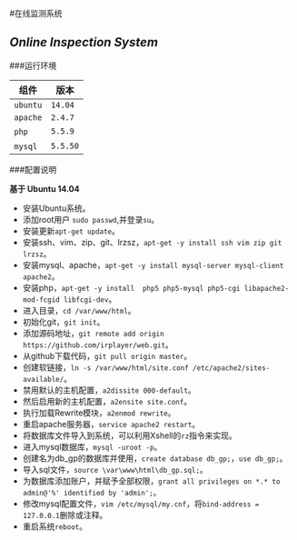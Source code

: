 #在线监测系统

## *Online Inspection System*

###运行环境

组件 | 版本
-------- | --------
`ubuntu` | `14.04`
`apache` | `2.4.7`
`php`    | `5.5.9`
`mysql`  | `5.5.50`

###配置说明

**基于 Ubuntu 14.04**

- 安装Ubuntu系统。
- 添加root用户 `sudo passwd`,并登录`su`。
- 安装更新`apt-get update`。
- 安装ssh、vim、zip、git、lrzsz，`apt-get -y install ssh vim zip git lrzsz`。
- 安装mysql、apache，`apt-get -y install mysql-server mysql-client apache2`。
- 安装php，`apt-get -y install  php5 php5-mysql php5-cgi libapache2-mod-fcgid libfcgi-dev`。
- 进入目录，`cd /var/www/html`。
- 初始化git，`git init`。
- 添加源码地址，`git remote add origin https://github.com/irplayer/web.git`。
- 从github下载代码，`git pull origin master`。
- 创建软链接，`ln -s /var/www/html/site.conf /etc/apache2/sites-available/`。
- 禁用默认的主机配置，`a2dissite 000-default`。
- 然后启用新的主机配置，`a2ensite site.conf`。
- 执行加载Rewrite模块，`a2enmod rewrite`。
- 重启apache服务器，`service apache2 restart`。
- 将数据库文件导入到系统，可以利用Xshell的`rz`指令来实现。
- 进入mysql数据库，`mysql -uroot -p`。
- 创建名为db_gp的数据库并使用，`create database db_gp;`，`use db_gp;`。
- 导入sql文件，`source \var\www\html\db_gp.sql;`。
- 为数据库添加账户，并赋予全部权限，`grant all privileges on *.* to admin@'%' identified by 'admin';`。
- 修改mysql配置文件，`vim /etc/mysql/my.cnf`，将`bind-address =   127.0.0.1`删除或注释。
- 重启系统`reboot`。
